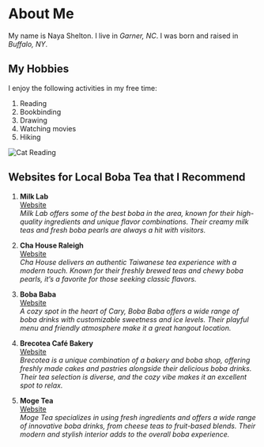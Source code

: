 
# About Me
My name is Naya Shelton. I live in *Garner, NC*. I was born and raised in *Buffalo, NY*. 
## My Hobbies
I enjoy the following activities in my free time:
1. Reading
2. Bookbinding
3. Drawing
4. Watching movies
5. Hiking

![Cat Reading](https://media.giphy.com/media/maJc7RZlCIjzq/giphy.gif)

## Websites for Local Boba Tea that I Recommend

1. **Milk Lab**  
   [Website](https://www.milklabtea.com/)  
   *Milk Lab offers some of the best boba in the area, known for their high-quality ingredients and unique flavor combinations. Their creamy milk teas and fresh boba pearls are always a hit with visitors.*

2. **Cha House Raleigh**  
   [Website](https://www.chahouseus.com/)  
   *Cha House delivers an authentic Taiwanese tea experience with a modern touch. Known for their freshly brewed teas and chewy boba pearls, it’s a favorite for those seeking classic flavors.*

3. **Boba Baba**  
   [Website](https://bobababa.com/)  
   *A cozy spot in the heart of Cary, Boba Baba offers a wide range of boba drinks with customizable sweetness and ice levels. Their playful menu and friendly atmosphere make it a great hangout location.*

4. **Brecotea Café Bakery**  
   [Website](http://brecotea.com/)  
   *Brecotea is a unique combination of a bakery and boba shop, offering freshly made cakes and pastries alongside their delicious boba drinks. Their tea selection is diverse, and the cozy vibe makes it an excellent spot to relax.*

5. **Moge Tea**  
   [Website](https://mogetea.com/)  
   *Moge Tea specializes in using fresh ingredients and offers a wide range of innovative boba drinks, from cheese teas to fruit-based blends. Their modern and stylish interior adds to the overall boba experience.*
